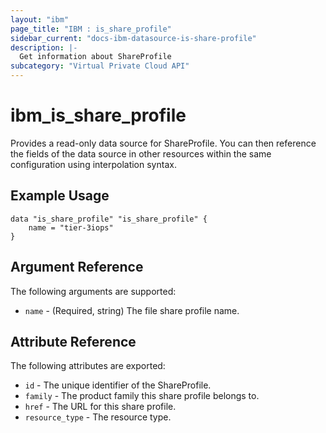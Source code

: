 ```yaml
---
layout: "ibm"
page_title: "IBM : is_share_profile"
sidebar_current: "docs-ibm-datasource-is-share-profile"
description: |-
  Get information about ShareProfile
subcategory: "Virtual Private Cloud API"
---
```


# ibm\_is_share_profile

Provides a read-only data source for ShareProfile. You can then reference the fields of the data source in other resources within the same configuration using interpolation syntax.

## Example Usage

```hcl
data "is_share_profile" "is_share_profile" {
	name = "tier-3iops"
}
```

## Argument Reference

The following arguments are supported:

* `name` - (Required, string) The file share profile name.

## Attribute Reference

The following attributes are exported:

* `id` - The unique identifier of the ShareProfile.
* `family` - The product family this share profile belongs to.
* `href` - The URL for this share profile.
* `resource_type` - The resource type.


